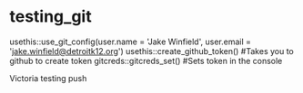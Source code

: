 # testing_git

usethis::use_git_config(user.name = 'Jake Winfield', 
                        user.email = 'jake.winfield@detroitk12.org')
usethis::create_github_token() #Takes you to github to create token
gitcreds::gitcreds_set() #Sets token in the console


Victoria testing push
